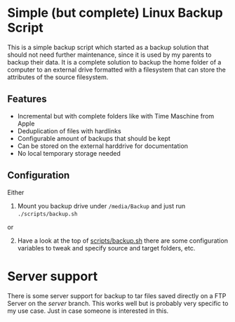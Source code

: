 # Simple (but complete) Linux Backup Script

This is a simple backup script which started as a backup solution that should not need further maintenance, since it is used by my parents to backup their data. It is a complete solution to backup the home folder of a computer to an external drive formatted with a filesystem that can store the attributes of the source filesystem.

## Features

  * Incremental but with complete folders like with Time Maschine from Apple
  * Deduplication of files with hardlinks
  * Configurable amount of backups that should be kept
  * Can be stored on the external harddrive for documentation
  * No local temporary storage needed
  
## Configuration

Either

  1. Mount you backup drive under `/media/Backup` and just run `./scripts/backup.sh`
  
or

  2. Have a look at the top of [scripts/backup.sh](scripts/backup.sh) there are some configuration variables to tweak and specify source and target folders, etc.

# Server support

There is some server support for backup to tar files saved directly on a FTP Server on the _server_ branch. This works well but is probably very specific to my use case. Just in case someone is interested in this.
